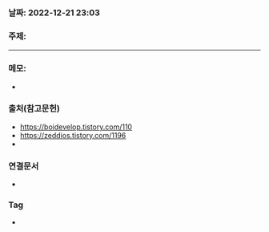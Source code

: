 ### 날짜: 2022-12-21 23:03

### 주제: 
---
### 메모: 
- 

### 출처(참고문헌) 
- https://boidevelop.tistory.com/110
- https://zeddios.tistory.com/1196
- 
### 연결문서 
- 

### Tag
- 